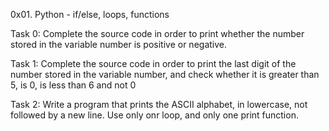 0x01. Python - if/else, loops, functions 

Task 0: Complete the source code in order to print whether the number stored in the variable number is positive or negative.

Task 1: Complete the source code in order to print the last digit of the number stored in the variable number, and check whether it is greater than 5, is 0, is less than 6 and not 0

Task 2: Write a program that prints the ASCII alphabet, in lowercase, not followed by a new line. Use only onr loop, and only one print function.